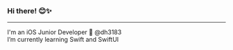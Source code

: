 ### Hi there! 😊✨
<hr>
I'm an iOS Junior Developer 🍎 @dh3183<br>
I’m currently learning Swift and SwiftUI
